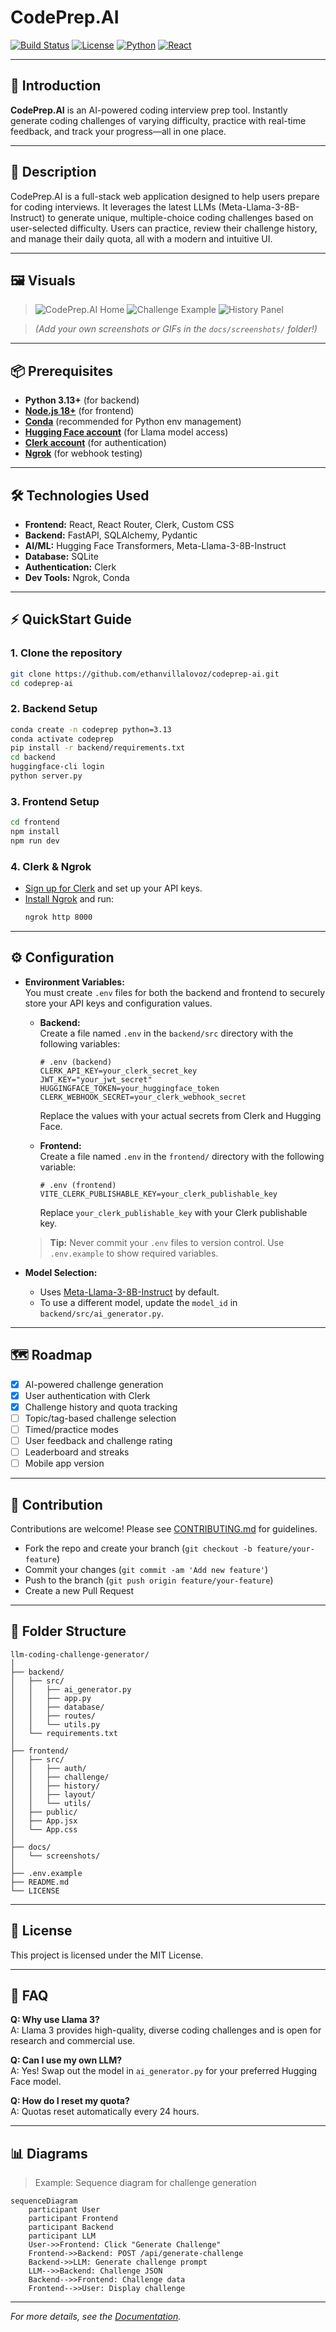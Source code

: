 # CodePrep.AI

[![Build Status](https://img.shields.io/badge/build-passing-brightgreen)](https://github.com/ethanvillalovoz/llm-coding-challenge-generator/actions)
[![License](https://img.shields.io/badge/license-MIT-blue.svg)](LICENSE)
[![Python](https://img.shields.io/badge/python-3.13-blue.svg)](https://www.python.org/downloads/release/python-3130/)
[![React](https://img.shields.io/badge/react-18-blue.svg)](https://react.dev/)

---

## 🚀 Introduction

**CodePrep.AI** is an AI-powered coding interview prep tool. Instantly generate coding challenges of varying difficulty, practice with real-time feedback, and track your progress—all in one place.

---

## 📖 Description

CodePrep.AI is a full-stack web application designed to help users prepare for coding interviews. It leverages the latest LLMs (Meta-Llama-3-8B-Instruct) to generate unique, multiple-choice coding challenges based on user-selected difficulty. Users can practice, review their challenge history, and manage their daily quota, all with a modern and intuitive UI.

---

## 🖼️ Visuals

> ![CodePrep.AI Home](docs/screenshots/home.png)
> ![Challenge Example](docs/screenshots/challenge.png)
> ![History Panel](docs/screenshots/history.png)

> *(Add your own screenshots or GIFs in the `docs/screenshots/` folder!)*

---

## 📦 Prerequisites

- **Python 3.13+** (for backend)
- [**Node.js 18+**](https://nodejs.org/en) (for frontend)
- [**Conda**](https://www.anaconda.com/download) (recommended for Python env management)
- [**Hugging Face account**](https://huggingface.co/) (for Llama model access)
- [**Clerk account**](https://clerk.com/billing?utm_source=rob-shocks&utm_medium=youtube&utm_campaign=billing-demo&dub_id=pzWcSsT9u95viwH6) (for authentication)
- [**Ngrok**](https://ngrok.com/) (for webhook testing)

---

## 🛠️ Technologies Used

- **Frontend:** React, React Router, Clerk, Custom CSS
- **Backend:** FastAPI, SQLAlchemy, Pydantic
- **AI/ML:** Hugging Face Transformers, Meta-Llama-3-8B-Instruct
- **Database:** SQLite
- **Authentication:** Clerk
- **Dev Tools:** Ngrok, Conda

---

## ⚡ QuickStart Guide

### 1. Clone the repository

```bash
git clone https://github.com/ethanvillalovoz/codeprep-ai.git
cd codeprep-ai
```

### 2. Backend Setup

```bash
conda create -n codeprep python=3.13
conda activate codeprep
pip install -r backend/requirements.txt
cd backend
huggingface-cli login
python server.py
```

### 3. Frontend Setup

```bash
cd frontend
npm install
npm run dev
```

### 4. Clerk & Ngrok

- [Sign up for Clerk](https://clerk.com/) and set up your API keys.
- [Install Ngrok](https://ngrok.com/) and run:
  ```bash
  ngrok http 8000
  ```

---

## ⚙️ Configuration

- **Environment Variables:**  
  You must create `.env` files for both the backend and frontend to securely store your API keys and configuration values.

  - **Backend:**  
    Create a file named `.env` in the `backend/src` directory with the following variables:
    ```
    # .env (backend)
    CLERK_API_KEY=your_clerk_secret_key
    JWT_KEY="your_jwt_secret"
    HUGGINGFACE_TOKEN=your_huggingface_token
    CLERK_WEBHOOK_SECRET=your_clerk_webhook_secret
    ```
    Replace the values with your actual secrets from Clerk and Hugging Face.

  - **Frontend:**  
    Create a file named `.env` in the `frontend/` directory with the following variable:
    ```
    # .env (frontend)
    VITE_CLERK_PUBLISHABLE_KEY=your_clerk_publishable_key
    ```
    Replace `your_clerk_publishable_key` with your Clerk publishable key.

  > **Tip:** Never commit your `.env` files to version control. Use `.env.example` to show required variables.

- **Model Selection:**  
  - Uses [Meta-Llama-3-8B-Instruct](https://huggingface.co/meta-llama/Meta-Llama-3-8B-Instruct) by default.
  - To use a different model, update the `model_id` in `backend/src/ai_generator.py`.

---

<!-- ## 🧪 Automated Tests

- (Add your test instructions here, e.g. `pytest` for backend, `npm test` for frontend)
- Example:
  ```bash
  cd backend
  pytest

  cd frontend
  npm test
  ```

--- -->

## 🗺️ Roadmap

- [x] AI-powered challenge generation
- [x] User authentication with Clerk
- [x] Challenge history and quota tracking
- [ ] Topic/tag-based challenge selection
- [ ] Timed/practice modes
- [ ] User feedback and challenge rating
- [ ] Leaderboard and streaks
- [ ] Mobile app version

---

## 🤝 Contribution

Contributions are welcome! Please see [CONTRIBUTING.md](CONTRIBUTING.md) for guidelines.

- Fork the repo and create your branch (`git checkout -b feature/your-feature`)
- Commit your changes (`git commit -am 'Add new feature'`)
- Push to the branch (`git push origin feature/your-feature`)
- Create a new Pull Request

---

## 📂 Folder Structure

```
llm-coding-challenge-generator/
│
├── backend/
│   ├── src/
│   │   ├── ai_generator.py
│   │   ├── app.py
│   │   ├── database/
│   │   ├── routes/
│   │   └── utils.py
│   └── requirements.txt
│
├── frontend/
│   ├── src/
│   │   ├── auth/
│   │   ├── challenge/
│   │   ├── history/
│   │   ├── layout/
│   │   └── utils/
│   ├── public/
│   ├── App.jsx
│   └── App.css
│
├── docs/
│   └── screenshots/
│
├── .env.example
├── README.md
└── LICENSE
```

---

## 📄 License

This project is licensed under the MIT License.

---

## 🙋 FAQ

**Q: Why use Llama 3?**  
A: Llama 3 provides high-quality, diverse coding challenges and is open for research and commercial use.

**Q: Can I use my own LLM?**  
A: Yes! Swap out the model in `ai_generator.py` for your preferred Hugging Face model.

**Q: How do I reset my quota?**  
A: Quotas reset automatically every 24 hours.

---

## 📊 Diagrams

> Example: Sequence diagram for challenge generation

```mermaid
sequenceDiagram
    participant User
    participant Frontend
    participant Backend
    participant LLM
    User->>Frontend: Click "Generate Challenge"
    Frontend->>Backend: POST /api/generate-challenge
    Backend->>LLM: Generate challenge prompt
    LLM-->>Backend: Challenge JSON
    Backend-->>Frontend: Challenge data
    Frontend-->>User: Display challenge
```

---

*For more details, see the [Documentation](https://github.com/ethanvillalovoz/llm-coding-challenge-generator/docs).*